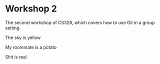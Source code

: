 # Workshop 2

The second workshop of CS326, which covers how to use Git in a group setting.

The sky is yellow

My roommate is a potato

Shit is real
